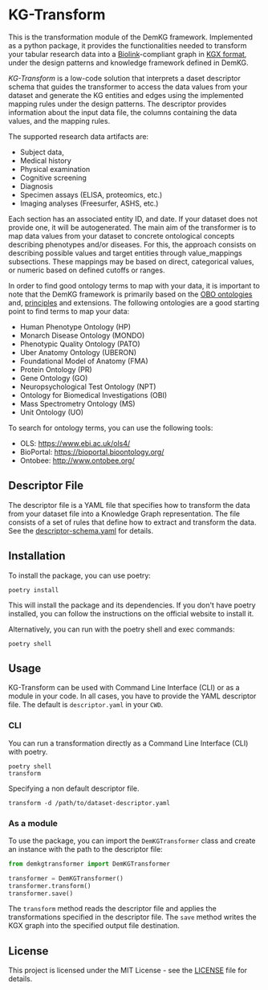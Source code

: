 # KG-Transform

This is the transformation module of the DemKG framework. Implemented as a python package, it provides the functionalities needed to transform your tabular research data into a [Biolink](https://biolink.github.io/biolink-model/)-compliant graph in [KGX format](https://github.com/biolink/kgx/blob/master/specification/kgx-format.md), under the design patterns and knowledge framework defined in DemKG. 

*KG-Transform* is a low-code solution that interprets a daset descriptor schema that guides the transformer to access the data values from your dataset and 
generate the KG entities and edges using the implemented mapping rules under the design patterns. 
The descriptor provides information about the input data file, the columns containing the data values, and the mapping rules. 

The supported research data artifacts are:
- Subject data, 
- Medical history
- Physical examination
- Cognitive screening
- Diagnosis
- Specimen assays (ELISA, proteomics, etc.)
- Imaging analyses (Freesurfer, ASHS, etc.)

Each section has an associated entity ID, and date. If your dataset does not provide one, it will be autogenerated. 
The main aim of the transformer is to map data values from your dataset to concrete ontological concepts describing phenotypes and/or diseases. 
For this, the approach consists on describing possible values and target entities through value_mappings subsections. These mappings may be based 
on direct, categorical values, or numeric based on defined cutoffs or ranges. 

In order to find good ontology terms to map with your data, it is important to note that the DemKG framework is primarily based on the [OBO ontologies](http://obofoundry.org/)
and, [principles](http://obofoundry.org/principles/fp-000-summary.html) and extensions. The following ontologies are a good starting point to find terms to map your data:
- Human Phenotype Ontology (HP)
- Monarch Disease Ontology (MONDO)
- Phenotypic Quality Ontology (PATO)
- Uber Anatomy Ontology (UBERON)
- Foundational Model of Anatomy (FMA)
- Protein Ontology (PR)
- Gene Ontology (GO)
- Neuropsychological Test Ontology (NPT)
- Ontology for Biomedical Investigations (OBI)
- Mass Spectrometry Ontology (MS)
- Unit Ontology (UO)

To search for ontology terms, you can use the following tools:
- OLS: https://www.ebi.ac.uk/ols4/
- BioPortal: https://bioportal.bioontology.org/
- Ontobee: http://www.ontobee.org/

## Descriptor File

The descriptor file is a YAML file that specifies how to transform the data from your dataset file into a Knowledge Graph representation. The file consists of a set of rules that define how to extract and transform the data. See the [descriptor-schema.yaml](descriptor-schema.yaml) for details. 

## Installation

To install the package, you can use poetry:

```
poetry install
```
This will install the package and its dependencies. If you don't have poetry installed, you can follow the instructions on the official website to install it.

Alternatively, you can run with the poetry shell and exec commands:
```
poetry shell
```

## Usage
KG-Transform can be used with Command Line Interface (CLI) or as a module in your code. In all cases, you have to provide the YAML descriptor file. The default is `descriptor.yaml` in your `CWD`.

### CLI
You can run a transformation directly as a Command Line Interface (CLI) with poetry.  
```
poetry shell
transform
```
Specifying a non default descriptor file.
```
transform -d /path/to/dataset-descriptor.yaml
```

### As a module
To use the package, you can import the `DemKGTransformer` class and create an instance with the path to the descriptor file:

```python
from demkgtransformer import DemKGTransformer

transformer = DemKGTransformer()
transformer.transform()
transformer.save()
```

The `transform` method reads the descriptor file and applies the transformations specified in the descriptor file. The `save` method writes the KGX graph into the specified output file destination.

## License

This project is licensed under the MIT License - see the [LICENSE](LICENSE) file for details.